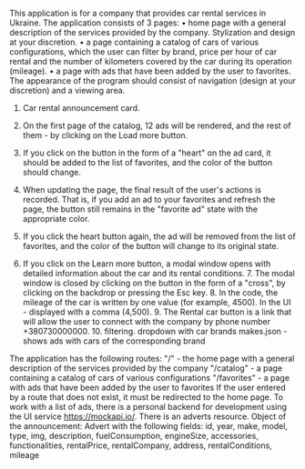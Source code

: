 This application is for a company that provides car rental services in Ukraine. The application consists of 3 pages:
• home page with a general description of the services provided by the company. Stylization and design at your discretion.
• a page containing a catalog of cars of various configurations, which the user can filter by brand, price per hour of car rental and the number of kilometers covered by the car during its operation (mileage).
• a page with ads that have been added by the user to favorites. The appearance of the program should consist of navigation (design at your discretion) and a viewing area.

1. Car rental announcement card.
2. On the first page of the catalog, 12 ads will be rendered, and the rest of them - by clicking on the Load more button.
3. If you click on the button in the form of a "heart" on the ad card, it should be added to the list of favorites, and the color of the button should change.
4. When updating the page, the final result of the user's actions is recorded. That is, if you add an ad to your favorites and refresh the page, the button still remains in the "favorite ad" state with the appropriate color.
5. If you click the heart button again, the ad will be removed from the list of favorites, and the color of the button will change to its original state.

6. If you click on the Learn more button, a modal window opens with detailed information about the car and its rental conditions. 7. The modal window is closed by clicking on the button in the form of a "cross", by clicking on the backdrop or pressing the Esc key. 8. In the code, the mileage of the car is written by one value (for example, 4500). In the UI - displayed with a comma (4,500). 9. The Rental car button is a link that will allow the user to connect with the company by phone number +380730000000. 10. filtering. dropdown with car brands makes.json - shows ads with cars of the corresponding brand

The application has the following routes: "/" - the home page with a general description of the services provided by the company "/catalog" - a page containing a catalog of cars of various configurations "/favorites" - a page with ads that have been added by the user to favorites If the user entered by a route that does not exist, it must be redirected to the home page.
To work with a list of ads, there is a personal backend for development using the UI service https://mockapi.io/. There is an adverts resource. Object of the announcement:
Advert with the following fields: id, year, make, model, type, img, description, fuelConsumption, engineSize, accessories, functionalities, rentalPrice, rentalCompany, address, rentalConditions, mileage
